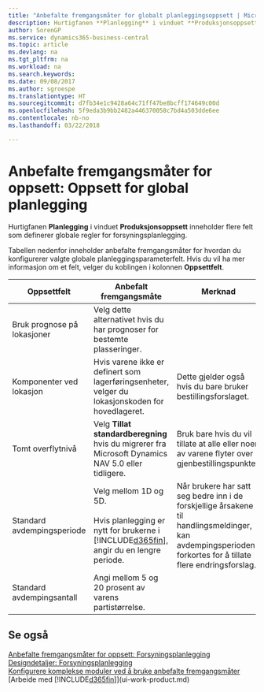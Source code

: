 ```yaml
---
title: "Anbefalte fremgangsmåter for globalt planleggingsoppsett | Microsoft-dokumentasjon"
description: Hurtigfanen **Planlegging** i vinduet **Produksjonsoppsett** inneholder flere felt som definerer globale regler for forsyningsplanlegging.
author: SorenGP
ms.service: dynamics365-business-central
ms.topic: article
ms.devlang: na
ms.tgt_pltfrm: na
ms.workload: na
ms.search.keywords: 
ms.date: 09/08/2017
ms.author: sgroespe
ms.translationtype: HT
ms.sourcegitcommit: d7fb34e1c9428a64c71ff47be8bcff174649c00d
ms.openlocfilehash: 5f9eda3b9bb2482a446370058c7bd4a503dde6ee
ms.contentlocale: nb-no
ms.lasthandoff: 03/22/2018

---
```

# <a name="setup-best-practices-global-planning-setup"></a>Anbefalte fremgangsmåter for oppsett: Oppsett for global planlegging
Hurtigfanen **Planlegging** i vinduet **Produksjonsoppsett** inneholder flere felt som definerer globale regler for forsyningsplanlegging.  

 Tabellen nedenfor inneholder anbefalte fremgangsmåter for hvordan du konfigurerer valgte globale planleggingsparameterfelt. Hvis du vil ha mer informasjon om et felt, velger du koblingen i kolonnen **Oppsettfelt**.  

|Oppsettfelt|Anbefalt fremgangsmåte|Merknad|  
|-----------------|-------------------|-------------|  
|Bruk prognose på lokasjoner|Velg dette alternativet hvis du har prognoser for bestemte plasseringer.||  
|Komponenter ved lokasjon|Hvis varene ikke er definert som lagerføringsenheter, velger du lokasjonskoden for hovedlageret.|Dette gjelder også hvis du bare bruker bestillingsforslaget.|  
|Tomt overflytnivå|Velg **Tillat standardberegning** hvis du migrerer fra Microsoft Dynamics NAV 5.0 eller tidligere.|Bruk bare hvis du vil tillate at alle eller noen av varene flyter over gjenbestillingspunktet.|  
|Standard avdempingsperiode|Velg mellom 1D og 5D.<br /><br /> Hvis planlegging er nytt for brukerne i [!INCLUDE[d365fin](includes/d365fin_md.md)], angir du en lengre periode.|Når brukere har satt seg bedre inn i de forskjellige årsakene til handlingsmeldinger, kan avdempingsperioden forkortes for å tillate flere endringsforslag.|  
|Standard avdempingsantall|Angi mellom 5 og 20 prosent av varens partistørrelse.||  

## <a name="see-also"></a>Se også  
 [Anbefalte fremgangsmåter for oppsett: Forsyningsplanlegging](setup-best-practices-supply-planning.md)   
 [Designdetaljer: Forsyningsplanlegging](design-details-supply-planning.md)   
 [Konfigurere komplekse moduler ved å bruke anbefalte fremgangsmåter](set-up-complex-application-areas-using-best-practices.md)  
 [Arbeide med [!INCLUDE[d365fin](includes/d365fin_md.md)]](ui-work-product.md)

